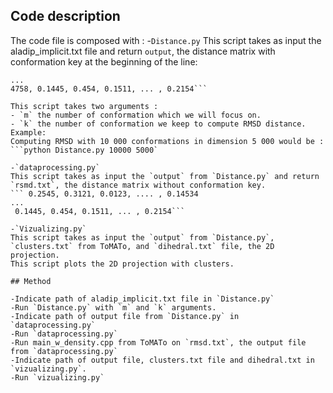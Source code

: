 

## Code description

The code file is composed with :
-`Distance.py`
This script takes as input the aladip_implicit.txt file and return `output`, the distance matrix with conformation key at the beginning of the line:
``` 54, 0.2545, 0.3121, 0.0123, .... , 0.14534
...
4758, 0.1445, 0.454, 0.1511, ... , 0.2154```

This script takes two arguments :
- `m` the number of conformation which we will focus on.
- `k` the number of conformation we keep to compute RMSD distance.
Example:
Computing RMSD with 10 000 conformations in dimension 5 000 would be : 
```python Distance.py 10000 5000`

-`dataprocessing.py`
This script takes as input the `output` from `Distance.py` and return `rsmd.txt`, the distance matrix without conformation key.
``` 0.2545, 0.3121, 0.0123, .... , 0.14534
...
 0.1445, 0.454, 0.1511, ... , 0.2154```

-`Vizualizing.py`
This script takes as input the `output` from `Distance.py`, `clusters.txt` from ToMATo, and `dihedral.txt` file, the 2D projection.
This script plots the 2D projection with clusters. 

## Method

-Indicate path of aladip_implicit.txt file in `Distance.py`
-Run `Distance.py` with `m` and `k` arguments.
-Indicate path of output file from `Distance.py` in `dataprocessing.py`
-Run `dataprocessing.py`
-Run main_w_density.cpp from ToMATo on `rmsd.txt`, the output file from `dataprocessing.py`
-Indicate path of output file, clusters.txt file and dihedral.txt in `vizualizing.py`.
-Run `vizualizing.py`




